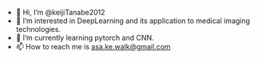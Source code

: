 - 👋 Hi, I’m @keijiTanabe2012
- 👀 I’m interested in DeepLearning and its application to medical imaging technologies.
- 🌱 I’m currently learning pytorch and CNN.
- 📫 How to reach me is asa.ke.walk@gmail.com

<!---
keijiTanabe2012/keijiTanabe2012 is a ✨ special ✨ repository because its `README.md` (this file) appears on your GitHub profile.
You can click the Preview link to take a look at your changes.
--->
